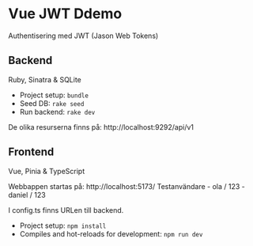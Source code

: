 # Vue JWT Ddemo
Authentisering med JWT (Jason Web Tokens)

## Backend
Ruby, Sinatra & SQLite

* Project setup: ```bundle```
* Seed DB: ```rake seed```
* Run backend: ```rake dev```

De olika resurserna finns på: http://localhost:9292/api/v1

## Frontend
Vue, Pinia & TypeScript

Webbappen startas på: http://localhost:5173/
Testanvändare 
    - ola / 123
    - daniel / 123

I config.ts finns URLen till backend.

* Project setup: ```npm install```
* Compiles and hot-reloads for development: ```npm run dev```
